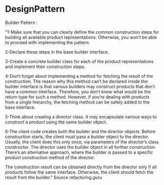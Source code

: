 # DesignPattern

Builder Pattern : 

"1-Make sure that you can clearly define the common construction steps for building all available product representations. Otherwise, you won’t be able to proceed with implementing the pattern.

2-Declare these steps in the base builder interface.

3-Create a concrete builder class for each of the product representations and implement their construction steps.

4-Don’t forget about implementing a method for fetching the result of the construction. The reason why this method can’t be declared inside the builder interface is that various builders may construct products that don’t have a common interface. Therefore, you don’t know what would be the return type for such a method. However, if you’re dealing with products from a single hierarchy, the fetching method can be safely added to the base interface.

5-Think about creating a director class. It may encapsulate various ways to construct a product using the same builder object.

6-The client code creates both the builder and the director objects. Before construction starts, the client must pass a builder object to the director. Usually, the client does this only once, via parameters of the director’s class constructor. The director uses the builder object in all further construction. There’s an alternative approach, where the builder is passed to a specific product construction method of the director.

The construction result can be obtained directly from the director only if all products follow the same interface. Otherwise, the client should fetch the result from the builder." Source refactoring.guru
